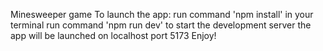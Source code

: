 Minesweeper game 
To launch the app:
run command 'npm install' in your terminal
run command 'npm run dev' to start the development server 
the app will be launched on localhost port 5173
Enjoy!
